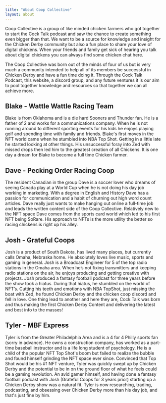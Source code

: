 ```yaml
---
title: "About Coop Collective"
layout: about
---
```


Coop Collective is a group of like minded chicken farmers who got together to start the Cock Talk podcast and saw the chance to create something even bigger than that. We want to be a source for knowledge and insight for the Chicken Derby community but also a fun place to share your love of digital chickens. When your friends and family get sick of hearing you talk about digital chickens you can always find some chicken chat here.

The Coop Collective was born out of the minds of four of us but is very much a community intended to help all of its members be successful in Chicken Derby and have a fun time doing it. Through the Cock Talk Podcast, this website, a discord group, and any future ventures it is our aim to pool together knowledge and resources so that together we can all achieve more.

## Blake - Wattle Wattle Racing Team

Blake is from Oklahoma and is a die hard Sooners and Thunder fan. He is a father of 2 and works for a communications company. When he is not running around to different sporting events for his kids he enjoys playing golf and spending time with family and friends. Blake's first moves in the NFT world came when he stumbled into NBA Top Shot. Getting in a little late he started looking at other things. His unsuccessful foray into Zed with missed drops then led him to the greatest creation of all Chickens. It is one day a dream for Blake to become a full time Chicken farmer.

## Dave - Pecking Order Racing Coop

The resident Canadian in the group Dave is a soccer lover who dreams of seeing Canada play at a World Cup when he is not doing his day job working in marketing. With a degree in English and History Dave has a passion for communication and a habit of churning out high word count articles. Dave really just wants to make hanging out online a full-time job and leads the written content side of the Coop Collective. Relatively new to the NFT space Dave comes from the sports card world which led to his first NFT being SoRare. His approach to NFTs is the more utility the better so racing chickens is right up his alley.

## Josh - Grateful Coops

Josh is a product of South Dakota, has lived many places, but currently calls Omaha, Nebraska home. He absolutely loves live music, sports and gaming in general. Josh is a Broadcast Engineer for 5 of the top radio stations in the Omaha area. When he’s not fixing transmitters and keeping radio stations on the air, he enjoys producing and getting creative with projects. Josh produced a fantasy football podcast for three years before the show took a hiatus. During that hiatus, he stumbled on the world of NFT’s. Cutting his teeth and emotions with NBA TopShot, just missing the boat with Zed, he found Chicken Derby and the chicken coop discord and fell in love. One thing lead to another and here they are, Cock Talk was born and thus making the first Chicken Derby Content and delivering the latest and best info to the masses!

## Tyler - MBF Express

Tyler is from the Greater Philadelphia Area and is a 4 for 4 Philly sports fan (sorry in advance). He owns a construction company, has worked as a part-time baseball instructor and is a life long student of psychology. He is a child of the popular NFT Top Shot's boom but failed to realize the bubble and found himself grinding the NFT space ever since. Convinced that Top Shot would be his #1 NFT venture, Tyler was quickly swept up by Chicken Derby and the potential to be in on the ground floor of what he feels could be a gaming revolution. An avid gamer himself, and having done a fantasy football podcast with Josh (Grateful Coops for 3 years prior) starting up a Chicken Derby show was a natural fit. Tyler is now researching, trading, podcasting, and obsessing over Chicken Derby more than his day job, and that's just fine by him.
